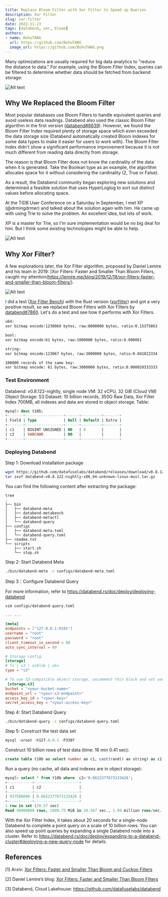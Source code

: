 ```yaml
---
title: Replace Bloom Filter with Xor Filter to Speed up Queries
description: Xor Filter
slug: xor-filter
date: 2022-11-23
tags: [databend, xor, bloom]
authors:
- name: BohuTANG
  url: https://github.com/BohuTANG
  image_url: https://github.com/BohuTANG.png
---
```


Many optimizations are usually required for big data analytics to "reduce the distance to data." For example, using the Bloom Filter Index, queries can be filtered to determine whether data should be fetched from backend storage:

![Alt text](../static/img/blog/bloom-filter.png)

## Why We Replaced the Bloom Filter

Most popular databases use Bloom Filters to handle equivalent queries and avoid useless data readings. Databend also used the classic Bloom Filter algorithm in the first version ([databend#6639](https://github.com/datafuselabs/databend/pull/6639)). However, we found the Bloom Filter Index required plenty of storage space which even exceeded the data storage size (Databend automatically created Bloom indexes for some data types to make it easier for users to work with). The Bloom Filter Index didn't show a significant performance improvement because it is not much different from reading data directly from storage.

The reason is that Bloom Filter does not know the cardinality of the data when it is generated. Take the Boolean type as an example, the algorithm allocates space for it without considering the cardinality (2, True or False).

As a result, the Databend community began exploring new solutions and determined a feasible solution that uses HyperLoglog to sort out distinct values before allocating space.

At the TiDB User Conference on a Saturday in September, I met XP (@drmingdrmer) and talked about the solution again with him. He came up with using Trie to solve the problem. An excellent idea, but lots of work. 

XP is a master for Trie, so I'm sure implementation would be no big deal for him. But I think some existing technologies might be able to help.

![Alt text](../static/img/blog/tidb-databend.png)

## Why Xor Filter?

A few explorations later, the Xor Filter algorithm, proposed by Daniel Lemire and his team in 2019: [Xor Filters: Faster and Smaller Than Bloom Filters, caught my attention(https://lemire.me/blog/2019/12/19/xor-filters-faster-and-smaller-than-bloom-filters/).

![Alt text](../static/img/blog/comparison.png)

I did a test ([Xor Filter Bench](https://github.com/BohuTANG/databend/commit/b45793c044c17cc6f8706c42bbe21201590f359f)) with the Rust version ([xorfilter](https://github.com/prataprc/xorfilter)) and got a very positive result, so we replaced Bloom Filters with Xor Filters by [databend#7860](https://github.com/datafuselabs/databend/pull/7860). Let's do a test and see how it performs with Xor Filters.

```bash
u64: 
xor bitmap encode:1230069 bytes, raw:8000000 bytes, ratio:0.15375863

bool:
xor bitmap encode:61 bytes, raw:1000000 bytes, ratio:0.000061

string:
xor bitmap encode:123067 bytes, raw:3000000 bytes, ratio:0.041022334

100000 records of the same key:
xor bitmap encode: 61 bytes, raw:3000000 bytes, ratio:0.000020333333
```

### Test Environment

Databend: v0.8.122-nightly, single node
VM: 32 vCPU, 32 GiB (Cloud VM)
Object Storage: S3
Dataset: 10 billion records, 350G Raw Data, Xor Filter Index 700MB, all indexes and data are stored in object storage.
Table:

```sql
mysql> desc t10b;
+-------+-----------------+------+---------+-------+
| Field | Type            | Null | Default | Extra |
+-------+-----------------+------+---------+-------+
| c1    | BIGINT UNSIGNED | NO   | 0       |       |
| c2    | VARCHAR         | NO   |         |       |
+-------+-----------------+------+---------+-------+
```

### Deploying Databend

Step 1: Download installation package

```bash
wget https://github.com/datafuselabs/databend/releases/download/v0.8.122-nightly/databend-v0.8.122-nightly-x86_64-unknown-linux-musl.tar.gz 
tar zxvf databend-v0.8.122-nightly-x86_64-unknown-linux-musl.tar.gz
```

You can find the following content after extracting the package:

```
tree
.
├── bin
│   ├── databend-meta
│   ├── databend-metabench
│   ├── databend-metactl
│   └── databend-query
├── configs
│   ├── databend-meta.toml
│   └── databend-query.toml
├── readme.txt
└── scripts
    ├── start.sh
    └── stop.sh
```

Step 2: Start Databend Meta

```bash
./bin/databend-meta -c configs/databend-meta.toml
```

Step 3：Configure Databend Query

For more information, refer to https://databend.rs/doc/deploy/deploying-databend

```bash
vim configs/databend-query.toml
```

```toml
... ...

[meta]
endpoints = ["127.0.0.1:9191"]
username = "root"
password = "root"
client_timeout_in_second = 60
auto_sync_interval = 60

# Storage config.
[storage]
# fs | s3 | azblob | obs
type = "s3"

# To use S3-compatible object storage, uncomment this block and set your values.
 [storage.s3]
bucket = "<your-bucket-name>"
endpoint_url = "<your-s3-endpoint>"
access_key_id = "<your-key>"
secret_access_key = "<your-access-key>"
```

Step 4: Start Databend Query

```bash
./bin/databend-query -c configs/databend-query.toml
```

Step 5: Construct the test data set

```sql
mysql -uroot -h127.0.0.1 -P3307
```

Construct 10 billion rows of test data (time: 16 min 0.41 sec):

```sql
create table t10b as select number as c1, cast(rand() as string) as c2 from numbers(10000000000)
```

Run a query (no cache, all data and indexes are in object storage):

```sql
mysql> select * from t10b where  c2='0.6622377673133426';
+-----------+--------------------+
| c1        | c2                 |
+-----------+--------------------+
| 937500090 | 0.6622377673133426 |
+-----------+--------------------+
1 row in set (20.57 sec)
Read 40000000 rows, 1009.75 MiB in 20.567 sec., 1.94 million rows/sec., 49.10 MiB/sec.

```

With the Xor Filter Index, it takes about 20 seconds for a single-node Databend to complete a point query on a scale of 10 billion rows. You can also speed up point queries by expanding a single Databend node into a cluster. Refer to https://databend.rs/doc/deploy/expanding-to-a-databend-cluster#deploying-a-new-query-node for details.

## References
[1] Arxiv: [Xor Filters: Faster and Smaller Than Bloom and Cuckoo Filters](https://arxiv.org/abs/1912.08258)

[2] Daniel Lemire’s blog: [Xor Filters: Faster and Smaller Than Bloom Filters](https://lemire.me/blog/2019/12/19/xor-filters-faster-and-smaller-than-bloom-filters/)

[3] Databend, Cloud Lakehouse: https://github.com/datafuselabs/databend

